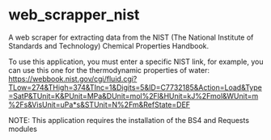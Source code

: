 # web_scrapper_nist
A web scraper for extracting data from the NIST (The National Institute of Standards and Technology) Chemical Properties Handbook.

To use this application, you must enter a specific NIST link, for example, you can use this one for the thermodynamic properties of water:
https://webbook.nist.gov/cgi/fluid.cgi?TLow=274&THigh=374&TInc=1&Digits=5&ID=C7732185&Action=Load&Type=SatP&TUnit=K&PUnit=MPa&DUnit=mol%2Fl&HUnit=kJ%2Fmol&WUnit=m%2Fs&VisUnit=uPa*s&STUnit=N%2Fm&RefState=DEF

NOTE: This application requires the installation of the BS4 and Requests modules
